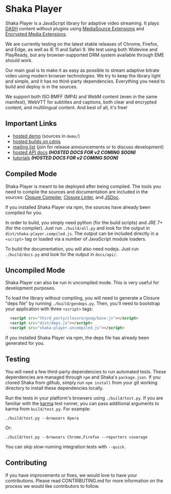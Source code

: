 # Shaka Player #

Shaka Player is a JavaScript library for adaptive video streaming.
It plays [DASH][] content without plugins using [MediaSource Extensions][] and
[Encrypted Media Extensions][].

We are currently testing on the latest stable releases of Chrome, Firefox, and
Edge, as well as IE 11 and Safari 9. We test using both Widevine and PlayReady,
but any browser-supported DRM system available through EME should work.

Our main goal is to make it as easy as possible to stream adaptive bitrate
video using modern browser technologies. We try to keep the library light and
simple, and it has no third-party dependencies. Everything you need to build
and deploy is in the sources.

We support both ISO BMFF (MP4) and WebM content (even in the same
manifest), WebVTT for subtitles and captions, both clear and encrypted content,
and multilingual content. And best of all, it's free!

[DASH]: http://dashif.org/
[MediaSource Extensions]: http://w3c.github.io/media-source/
[Encrypted Media Extensions]: https://w3c.github.io/encrypted-media/


## Important Links ##

 * [hosted demo](http://shaka-player-demo.appspot.com) (sources in `demo/`)
 * [hosted builds on cdnjs](https://cdnjs.com/libraries/shaka-player)
 * [mailing list](https://groups.google.com/forum/#!forum/shaka-player-users)
     (join for release announcements or to discuss development)
 * [hosted API docs](http://shaka-player-demo.appspot.com/docs/api/index.html)
     *__(HOSTED DOCS FOR v2 COMING SOON)__*
 * [tutorials](http://shaka-player-demo.appspot.com/docs/tutorials/index.html)
     *__(HOSTED DOCS FOR v2 COMING SOON)__*


## Compiled Mode ##

Shaka Player is meant to be deployed after being compiled. The tools you need
to compile the sources and documentation are included in the sources:
[Closure Compiler][], [Closure Linter][], and [JSDoc][].

If you installed Shaka Player via npm, the sources have already been compiled
for you.

In order to build, you simply need python (for the build scripts) and JRE 7+
(for the compiler). Just run `./build/all.py` and look for the output in
`dist/shaka-player.compiled.js`. The output can be included directly in a
`<script>` tag or loaded via a number of JavaScript module loaders.

To build the documentation, you will also need nodejs. Just run
`./build/docs.py` and look for the output in `docs/api/`.

[Closure Compiler]: https://developers.google.com/closure/compiler/
[Closure Linter]: https://developers.google.com/closure/utilities/docs/linter_howto
[JSDoc]: http://usejsdoc.org/


## Uncompiled Mode ##

Shaka Player can also be run in uncompiled mode. This is very useful for
development purposes.

To load the library without compiling, you will need to generate a Closure
"deps file" by running `./build/gendeps.py`. Then, you'll need to bootstrap
your application with three `<script>` tags:

```html
  <script src="third_party/closure/goog/base.js"></script>
  <script src="dist/deps.js"></script>
  <script src="shaka-player.uncompiled.js"></script>
```

If you installed Shaka Player via npm, the deps file has already been generated
for you.


## Testing ##

You will need a few third-party dependencies to run automated tests. These
dependencies are managed through `npm` and Shaka's `package.json`. If you
cloned Shaka from github, simply run `npm install` from your git working
directory to install these dependencies locally.

Run the tests in your platform's browsers using `./build/test.py`. If you are
familiar with the [karma][] test runner, you can pass additional arguments
to karma from `build/test.py`. For example:

```
./build/test.py --browsers Opera
```

Or:

```
./build/test.py --browsers Chrome,Firefox --reporters coverage
```

You can skip slow-running integration tests with `--quick`.

[karma]: https://karma-runner.github.io/


## Contributing ##

If you have improvements or fixes, we would love to have your contributions.
Please read CONTRIBUTING.md for more information on the process we would like
contributors to follow.
